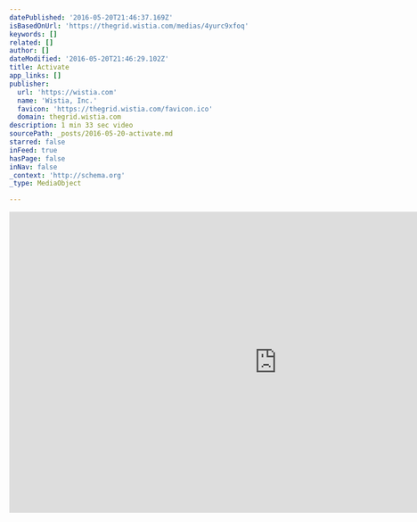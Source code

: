 ```yaml
---
datePublished: '2016-05-20T21:46:37.169Z'
isBasedOnUrl: 'https://thegrid.wistia.com/medias/4yurc9xfoq'
keywords: []
related: []
author: []
dateModified: '2016-05-20T21:46:29.102Z'
title: Activate
app_links: []
publisher:
  url: 'https://wistia.com'
  name: 'Wistia, Inc.'
  favicon: 'https://thegrid.wistia.com/favicon.ico'
  domain: thegrid.wistia.com
description: 1 min 33 sec video
sourcePath: _posts/2016-05-20-activate.md
starred: false
inFeed: true
hasPage: false
inNav: false
_context: 'http://schema.org'
_type: MediaObject

---
```

<iframe src="https://cdn.embedly.com/widgets/media.html?src=https%3A%2F%2Ffast.wistia.net%2Fembed%2Fiframe%2F4yurc9xfoq%3Ftwitter%3Dtrue&amp;src_secure=1&amp;url=https%3A%2F%2Fthegrid.wistia.com%2Fmedias%2F4yurc9xfoq&amp;image=https%3A%2F%2Fembed-ssl.wistia.com%2Fdeliveries%2F1aa7cbee9ca6b4265b2abc3a81148904f95f38a2.jpg%3Fimage_crop_resized%3D960x540&amp;key=b7d04c9b404c499eba89ee7072e1c4f7&amp;type=text%2Fhtml&amp;schema=wistia" width="960" height="540" scrolling="no" frameborder="0" allowfullscreen="" style=""></iframe>